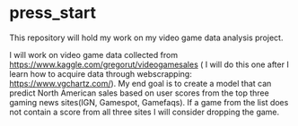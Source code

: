 # press_start

This repository will hold my work on my video game data analysis project.

I will work on video game data collected from https://www.kaggle.com/gregorut/videogamesales ( I will do this one after I learn  how to acquire data through webscrapping: https://www.vgchartz.com/). My end goal is to create a model that can predict North American sales based on user scores from the top three gaming news sites(IGN, Gamespot, Gamefaqs). If a game from the list does not contain a score from all three sites I will consider dropping the game.
